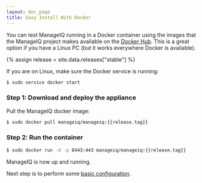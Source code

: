 ```yaml
---
layout: doc_page
title: Easy Install With Docker
---
```


You can test ManageIQ running in a Docker container using the images that the
ManageIQ project makes available on the [Docker Hub](https://hub.docker.com/r/manageiq).
This is a great option if you have a Linux PC (but it works everywhere Docker
is available).

{% assign release = site.data.releases["stable"] %}

If you are on Linux, make sure the Docker service is running:

```bash
$ sudo service docker start
```

### Step 1: Download and deploy the appliance

Pull the ManageIQ docker image:

```bash
$ sudo docker pull manageiq/manageiq:{{release.tag}}
```

### Step 2: Run the container

```bash
$ sudo docker run -d -p 8443:443 manageiq/manageiq:{{release.tag}}
```

ManageIQ is now up and running.

Next step is to perform some [basic
configuration](/docs/get-started/basic-configuration).
